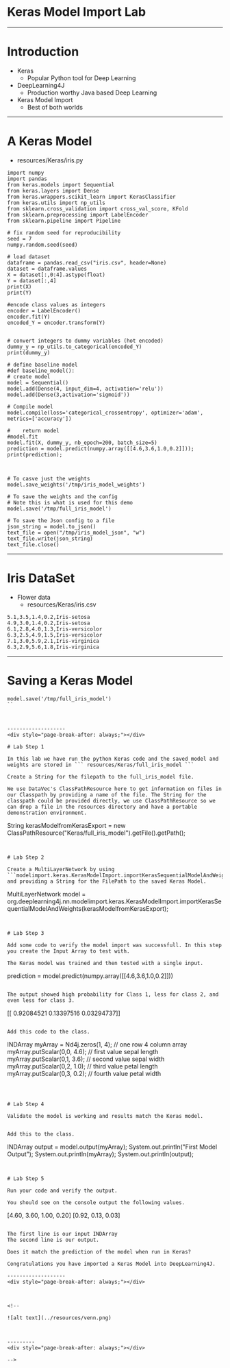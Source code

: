 # Keras Model Import Lab


-----------------
<div style="page-break-after: always;"></div>

# Introduction

* Keras
  * Popular Python tool for Deep Learning
* DeepLearning4J
  * Production worthy Java based Deep Learning 
* Keras Model Import
  * Best of both worlds

-------------------
<div style="page-break-after: always;"></div>

# A Keras Model

* resources/Keras/iris.py

```
import numpy
import pandas
from keras.models import Sequential
from keras.layers import Dense
from keras.wrappers.scikit_learn import KerasClassifier
from keras.utils import np_utils
from sklearn.cross_validation import cross_val_score, KFold
from sklearn.preprocessing import LabelEncoder
from sklearn.pipeline import Pipeline

# fix random seed for reproducibility
seed = 7
numpy.random.seed(seed)

# load dataset
dataframe = pandas.read_csv("iris.csv", header=None)
dataset = dataframe.values
X = dataset[:,0:4].astype(float)
Y = dataset[:,4]
print(X)
print(Y)

#encode class values as integers
encoder = LabelEncoder()
encoder.fit(Y)
encoded_Y = encoder.transform(Y)


# convert integers to dummy variables (hot encoded)
dummy_y = np_utils.to_categorical(encoded_Y)
print(dummy_y)

# define baseline model
#def baseline_model():
# create model
model = Sequential()
model.add(Dense(4, input_dim=4, activation='relu'))
model.add(Dense(3,activation='sigmoid'))

# Compile model
model.compile(loss='categorical_crossentropy', optimizer='adam', metrics=['accuracy'])
    
#    return model
#model.fit
model.fit(X, dummy_y, nb_epoch=200, batch_size=5)
prediction = model.predict(numpy.array([[4.6,3.6,1.0,0.2]]));
print(prediction);



# To casve just the weights
model.save_weights('/tmp/iris_model_weights')

# To save the weights and the config
# Note this is what is used for this demo
model.save('/tmp/full_iris_model')

# To save the Json config to a file
json_string = model.to_json()
text_file = open("/tmp/iris_model_json", "w")
text_file.write(json_string)
text_file.close()

```


-------------------
<div style="page-break-after: always;"></div>

# Iris DataSet

* Flower data
  * resources/Keras/iris.csv 

```
5.1,3.5,1.4,0.2,Iris-setosa
4.9,3.0,1.4,0.2,Iris-setosa
6.1,2.8,4.0,1.3,Iris-versicolor
6.3,2.5,4.9,1.5,Iris-versicolor
7.1,3.0,5.9,2.1,Iris-virginica
6.3,2.9,5.6,1.8,Iris-virginica
```

-------------------
<div style="page-break-after: always;"></div>

# Saving a Keras Model

```
model.save('/tmp/full_iris_model')
``



-------------------
<div style="page-break-after: always;"></div>

# Lab Step 1

In this lab we have run the python Keras code and the saved model and weights are stored in ``` resources/Keras/full_iris_model ```

Create a String for the filepath to the full_iris_model file. 

We use DataVec's ClassPathResource here to get information on files in our Classpath by providing a name of the file. The String for the classpath could be provided directly, we use ClassPathResource so we can drop a file in the resources directory and have a portable demonstration environment. 

```
String kerasModelfromKerasExport = new ClassPathResource("Keras/full_iris_model").getFile().getPath();
```


# Lab Step 2

Create a MultiLayerNetwork by using ```modelimport.keras.KerasModelImport.importKerasSequentialModelAndWeights``` and providing a String for the FilePath to the saved Keras Model. 

```
MultiLayerNetwork model = org.deeplearning4j.nn.modelimport.keras.KerasModelImport.importKerasSequentialModelAndWeights(kerasModelfromKerasExport);
```


# Lab Step 3

Add some code to verify the model import was successfull. In this step you create the Input Array to test with.

The Keras model was trained and then tested with a single input. 

```
prediction = model.predict(numpy.array([[4.6,3.6,1.0,0.2]]))
```

The output showed high probability for Class 1, less for class 2, and even less for class 3. 

```
[[ 0.92084521  0.13397516  0.03294737]]
```		

Add this code to the class. 

```
INDArray myArray = Nd4j.zeros(1, 4); // one row 4 column array
        myArray.putScalar(0,0, 4.6); // first value sepal length
        myArray.putScalar(0,1, 3.6); // second value sepal width
        myArray.putScalar(0,2, 1.0); // third value petal length
        myArray.putScalar(0,3, 0.2); // fourth value petal width
```



# Lab Step 4

Validate the model is working and results match the Keras model.


Add this to the class. 

```
INDArray output = model.output(myArray);
        System.out.println("First Model Output");
        System.out.println(myArray);
        System.out.println(output);
```


# Lab Step 5

Run your code and verify the output. 

You should see on the console output the following values. 

```
[4.60, 3.60, 1.00, 0.20]
[0.92, 0.13, 0.03]
```

The first line is our input INDArray
The second line is our output. 

Does it match the prediction of the model when run in Keras? 

Congratulations you have imported a Keras Model into DeepLearning4J.

-------------------
<div style="page-break-after: always;"></div>



<!-- 

![alt text](../resources/venn.png)



---------
<div style="page-break-after: always;"></div>

-->

